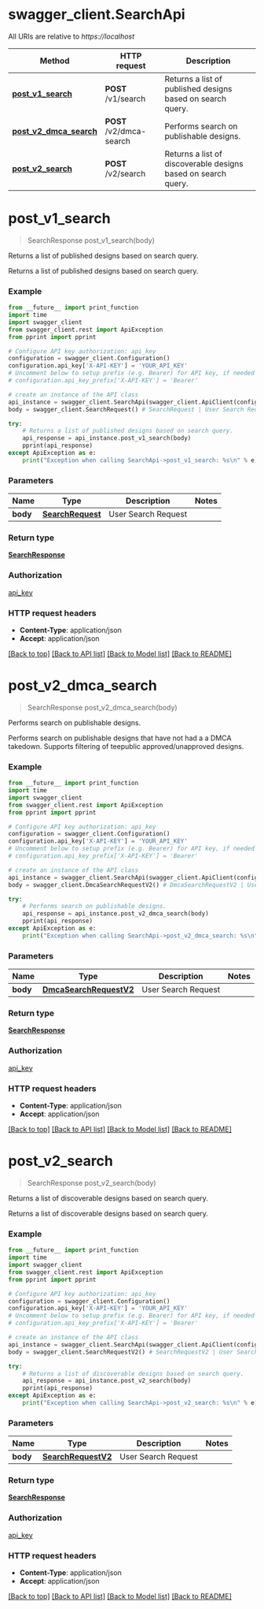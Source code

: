# swagger_client.SearchApi

All URIs are relative to *https://localhost*

Method | HTTP request | Description
------------- | ------------- | -------------
[**post_v1_search**](SearchApi.md#post_v1_search) | **POST** /v1/search | Returns a list of published designs based on search query.
[**post_v2_dmca_search**](SearchApi.md#post_v2_dmca_search) | **POST** /v2/dmca-search | Performs search on publishable designs.
[**post_v2_search**](SearchApi.md#post_v2_search) | **POST** /v2/search | Returns a list of discoverable designs based on search query.


# **post_v1_search**
> SearchResponse post_v1_search(body)

Returns a list of published designs based on search query.

Returns a list of published designs based on search query.

### Example
```python
from __future__ import print_function
import time
import swagger_client
from swagger_client.rest import ApiException
from pprint import pprint

# Configure API key authorization: api_key
configuration = swagger_client.Configuration()
configuration.api_key['X-API-KEY'] = 'YOUR_API_KEY'
# Uncomment below to setup prefix (e.g. Bearer) for API key, if needed
# configuration.api_key_prefix['X-API-KEY'] = 'Bearer'

# create an instance of the API class
api_instance = swagger_client.SearchApi(swagger_client.ApiClient(configuration))
body = swagger_client.SearchRequest() # SearchRequest | User Search Request

try:
    # Returns a list of published designs based on search query.
    api_response = api_instance.post_v1_search(body)
    pprint(api_response)
except ApiException as e:
    print("Exception when calling SearchApi->post_v1_search: %s\n" % e)
```

### Parameters

Name | Type | Description  | Notes
------------- | ------------- | ------------- | -------------
 **body** | [**SearchRequest**](SearchRequest.md)| User Search Request | 

### Return type

[**SearchResponse**](SearchResponse.md)

### Authorization

[api_key](../README.md#api_key)

### HTTP request headers

 - **Content-Type**: application/json
 - **Accept**: application/json

[[Back to top]](#) [[Back to API list]](../README.md#documentation-for-api-endpoints) [[Back to Model list]](../README.md#documentation-for-models) [[Back to README]](../README.md)

# **post_v2_dmca_search**
> SearchResponse post_v2_dmca_search(body)

Performs search on publishable designs.

Performs search on publishable designs that have not had a a DMCA takedown. Supports filtering of teepublic approved/unapproved designs.

### Example
```python
from __future__ import print_function
import time
import swagger_client
from swagger_client.rest import ApiException
from pprint import pprint

# Configure API key authorization: api_key
configuration = swagger_client.Configuration()
configuration.api_key['X-API-KEY'] = 'YOUR_API_KEY'
# Uncomment below to setup prefix (e.g. Bearer) for API key, if needed
# configuration.api_key_prefix['X-API-KEY'] = 'Bearer'

# create an instance of the API class
api_instance = swagger_client.SearchApi(swagger_client.ApiClient(configuration))
body = swagger_client.DmcaSearchRequestV2() # DmcaSearchRequestV2 | User Search Request

try:
    # Performs search on publishable designs.
    api_response = api_instance.post_v2_dmca_search(body)
    pprint(api_response)
except ApiException as e:
    print("Exception when calling SearchApi->post_v2_dmca_search: %s\n" % e)
```

### Parameters

Name | Type | Description  | Notes
------------- | ------------- | ------------- | -------------
 **body** | [**DmcaSearchRequestV2**](DmcaSearchRequestV2.md)| User Search Request | 

### Return type

[**SearchResponse**](SearchResponse.md)

### Authorization

[api_key](../README.md#api_key)

### HTTP request headers

 - **Content-Type**: application/json
 - **Accept**: application/json

[[Back to top]](#) [[Back to API list]](../README.md#documentation-for-api-endpoints) [[Back to Model list]](../README.md#documentation-for-models) [[Back to README]](../README.md)

# **post_v2_search**
> SearchResponse post_v2_search(body)

Returns a list of discoverable designs based on search query.

Returns a list of discoverable designs based on search query.

### Example
```python
from __future__ import print_function
import time
import swagger_client
from swagger_client.rest import ApiException
from pprint import pprint

# Configure API key authorization: api_key
configuration = swagger_client.Configuration()
configuration.api_key['X-API-KEY'] = 'YOUR_API_KEY'
# Uncomment below to setup prefix (e.g. Bearer) for API key, if needed
# configuration.api_key_prefix['X-API-KEY'] = 'Bearer'

# create an instance of the API class
api_instance = swagger_client.SearchApi(swagger_client.ApiClient(configuration))
body = swagger_client.SearchRequestV2() # SearchRequestV2 | User Search Request

try:
    # Returns a list of discoverable designs based on search query.
    api_response = api_instance.post_v2_search(body)
    pprint(api_response)
except ApiException as e:
    print("Exception when calling SearchApi->post_v2_search: %s\n" % e)
```

### Parameters

Name | Type | Description  | Notes
------------- | ------------- | ------------- | -------------
 **body** | [**SearchRequestV2**](SearchRequestV2.md)| User Search Request | 

### Return type

[**SearchResponse**](SearchResponse.md)

### Authorization

[api_key](../README.md#api_key)

### HTTP request headers

 - **Content-Type**: application/json
 - **Accept**: application/json

[[Back to top]](#) [[Back to API list]](../README.md#documentation-for-api-endpoints) [[Back to Model list]](../README.md#documentation-for-models) [[Back to README]](../README.md)

